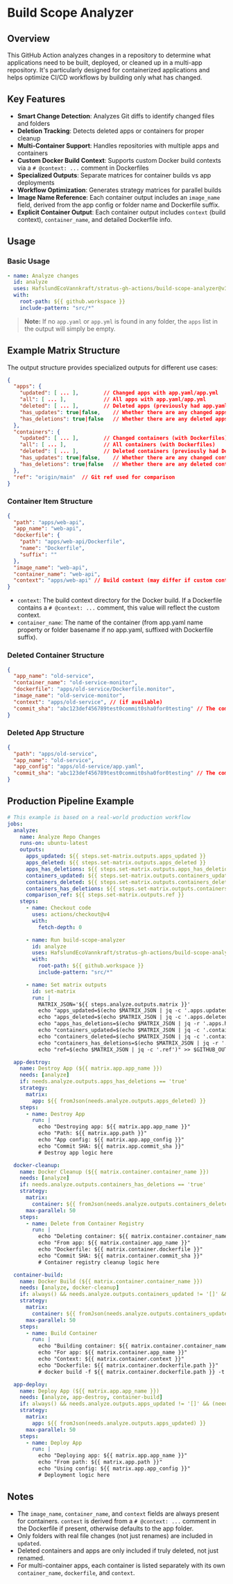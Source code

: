 # Build Scope Analyzer

## Overview

This GitHub Action analyzes changes in a repository to determine what applications need to be built, deployed, or cleaned up in a multi-app repository. It's particularly designed for containerized applications and helps optimize CI/CD workflows by building only what has changed.

## Key Features

- **Smart Change Detection**: Analyzes Git diffs to identify changed files and folders
- **Deletion Tracking**: Detects deleted apps or containers for proper cleanup
- **Multi-Container Support**: Handles repositories with multiple apps and containers
- **Custom Docker Build Context**: Supports custom Docker build contexts via a `# @context: ...` comment in Dockerfiles
- **Specialized Outputs**: Separate matrices for container builds vs app deployments
- **Workflow Optimization**: Generates strategy matrices for parallel builds
- **Image Name Reference**: Each container output includes an `image_name` field, derived from the app config or folder name and Dockerfile suffix.
- **Explicit Container Output**: Each container output includes `context` (build context), `container_name`, and detailed Dockerfile info.

## Usage

### Basic Usage

```yaml
- name: Analyze changes
  id: analyze
  uses: HafslundEcoVannkraft/stratus-gh-actions/build-scope-analyzer@v3
  with:
    root-path: ${{ github.workspace }}
    include-pattern: "src/*"
```

> **Note:** If no `app.yaml` or `app.yml` is found in any folder, the `apps` list in the output will simply be empty.

## Example Matrix Structure

The output structure provides specialized outputs for different use cases:

```json
{
  "apps": {
    "updated": [ ... ],        // Changed apps with app.yaml/app.yml
    "all": [ ... ],            // All apps with app.yaml/app.yml
    "deleted": [ ... ],        // Deleted apps (previously had app.yaml/app.yml)
    "has_updates": true|false,    // Whether there are any changed apps
    "has_deletions": true|false   // Whether there are any deleted apps
  },
  "containers": {
    "updated": [ ... ],        // Changed containers (with Dockerfiles)
    "all": [ ... ],            // All containers (with Dockerfiles)
    "deleted": [ ... ],        // Deleted containers (previously had Dockerfiles)
    "has_updates": true|false,    // Whether there are any changed containers
    "has_deletions": true|false   // Whether there are any deleted containers
  },
  "ref": "origin/main"  // Git ref used for comparison
}
```

### Container Item Structure

```json
{
  "path": "apps/web-api",
  "app_name": "web-api",
  "dockerfile": {
    "path": "apps/web-api/Dockerfile",
    "name": "Dockerfile",
    "suffix": ""
  },
  "image_name": "web-api",
  "container_name": "web-api",
  "context": "apps/web-api" // Build context (may differ if custom context is set)
}
```

- `context`: The build context directory for the Docker build. If a Dockerfile contains a `# @context: ...` comment, this value will reflect the custom context.
- `container_name`: The name of the container (from app.yaml name property or folder basename if no app.yaml, suffixed with Dockerfile suffix).

### Deleted Container Structure

```json
{
  "app_name": "old-service",
  "container_name": "old-service-monitor",
  "dockerfile": "apps/old-service/Dockerfile.monitor",
  "image_name": "old-service-monitor",
  "context": "apps/old-service", // (if available)
  "commit_sha": "abc123def456789test0commit0sha0for0testing" // The commit SHA for the version with this container
}
```

### Deleted App Structure

```json
{
  "path": "apps/old-service",
  "app_name": "old-service",
  "app_config": "apps/old-service/app.yaml",
  "commit_sha": "abc123def456789test0commit0sha0for0testing" // The commit SHA for the version with this app
}
```

## Production Pipeline Example

```yaml
# This example is based on a real-world production workflow
jobs:
  analyze:
    name: Analyze Repo Changes
    runs-on: ubuntu-latest
    outputs:
      apps_updated: ${{ steps.set-matrix.outputs.apps_updated }}
      apps_deleted: ${{ steps.set-matrix.outputs.apps_deleted }}
      apps_has_deletions: ${{ steps.set-matrix.outputs.apps_has_deletions }}
      containers_updated: ${{ steps.set-matrix.outputs.containers_updated }}
      containers_deleted: ${{ steps.set-matrix.outputs.containers_deleted }}
      containers_has_deletions: ${{ steps.set-matrix.outputs.containers_has_deletions }}
      comparison_ref: ${{ steps.set-matrix.outputs.ref }}
    steps:
      - name: Checkout code
        uses: actions/checkout@v4
        with:
          fetch-depth: 0

      - name: Run build-scope-analyzer
        id: analyze
        uses: HafslundEcoVannkraft/stratus-gh-actions/build-scope-analyzer@v3
        with:
          root-path: ${{ github.workspace }}
          include-pattern: "src/*"

      - name: Set matrix outputs
        id: set-matrix
        run: |
          MATRIX_JSON='${{ steps.analyze.outputs.matrix }}'
          echo "apps_updated=$(echo $MATRIX_JSON | jq -c '.apps.updated')" >> $GITHUB_OUTPUT
          echo "apps_deleted=$(echo $MATRIX_JSON | jq -c '.apps.deleted')" >> $GITHUB_OUTPUT
          echo "apps_has_deletions=$(echo $MATRIX_JSON | jq -r '.apps.has_deletions')" >> $GITHUB_OUTPUT
          echo "containers_updated=$(echo $MATRIX_JSON | jq -c '.containers.updated')" >> $GITHUB_OUTPUT
          echo "containers_deleted=$(echo $MATRIX_JSON | jq -c '.containers.deleted')" >> $GITHUB_OUTPUT
          echo "containers_has_deletions=$(echo $MATRIX_JSON | jq -r '.containers.has_deletions')" >> $GITHUB_OUTPUT
          echo "ref=$(echo $MATRIX_JSON | jq -c '.ref')" >> $GITHUB_OUTPUT

  app-destroy:
    name: Destroy App (${{ matrix.app.app_name }})
    needs: [analyze]
    if: needs.analyze.outputs.apps_has_deletions == 'true'
    strategy:
      matrix:
        app: ${{ fromJson(needs.analyze.outputs.apps_deleted) }}
    steps:
      - name: Destroy App
        run: |
          echo "Destroying app: ${{ matrix.app.app_name }}"
          echo "Path: ${{ matrix.app.path }}"
          echo "App config: ${{ matrix.app.app_config }}"
          echo "Commit SHA: ${{ matrix.app.commit_sha }}"
          # Destroy app logic here

  docker-cleanup:
    name: Docker Cleanup (${{ matrix.container.container_name }})
    needs: [analyze]
    if: needs.analyze.outputs.containers_has_deletions == 'true'
    strategy:
      matrix:
        container: ${{ fromJson(needs.analyze.outputs.containers_deleted) }}
      max-parallel: 50
    steps:
      - name: Delete from Container Registry
        run: |
          echo "Deleting container: ${{ matrix.container.container_name }}"
          echo "From app: ${{ matrix.container.app_name }}"
          echo "Dockerfile: ${{ matrix.container.dockerfile }}"
          echo "Commit SHA: ${{ matrix.container.commit_sha }}"
          # Container registry cleanup logic here

  container-build:
    name: Docker Build (${{ matrix.container.container_name }})
    needs: [analyze, docker-cleanup]
    if: always() && needs.analyze.outputs.containers_updated != '[]' && (needs.docker-cleanup.result == 'success' || needs.docker-cleanup.result == 'skipped')
    strategy:
      matrix:
        container: ${{ fromJson(needs.analyze.outputs.containers_updated) }}
      max-parallel: 50
    steps:
      - name: Build Container
        run: |
          echo "Building container: ${{ matrix.container.container_name }}"
          echo "For app: ${{ matrix.container.app_name }}"
          echo "Context: ${{ matrix.container.context }}"
          echo "Dockerfile: ${{ matrix.container.dockerfile.path }}"
          # docker build -f ${{ matrix.container.dockerfile.path }} -t ${{ matrix.container.container_name }} ${{ matrix.container.context }}

  app-deploy:
    name: Deploy App (${{ matrix.app.app_name }})
    needs: [analyze, app-destroy, container-build]
    if: always() && needs.analyze.outputs.apps_updated != '[]' && (needs.container-build.result == 'success' || needs.container-build.result == 'skipped') && (needs.app-destroy.result == 'success' || needs.app-destroy.result == 'skipped')
    strategy:
      matrix:
        app: ${{ fromJson(needs.analyze.outputs.apps_updated) }}
      max-parallel: 50
    steps:
      - name: Deploy App
        run: |
          echo "Deploying app: ${{ matrix.app.app_name }}"
          echo "From path: ${{ matrix.app.path }}"
          echo "Using config: ${{ matrix.app.app_config }}"
          # Deployment logic here
```

## Notes

- The `image_name`, `container_name`, and `context` fields are always present for containers. `context` is derived from a `# @context: ...` comment in the Dockerfile if present, otherwise defaults to the app folder.
- Only folders with real file changes (not just renames) are included in `updated`.
- Deleted containers and apps are only included if truly deleted, not just renamed.
- For multi-container apps, each container is listed separately with its own `container_name`, `dockerfile`, and `context`.
